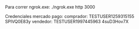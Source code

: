 Para correr ngrok.exe: ./ngrok.exe http 3000

Credenciales mercado pago:
    comprador:  TESTUSER1259315155  SPIVQ0E83y
    vendedor:   TESTUSER1997445963  4suD3Hov7X

    